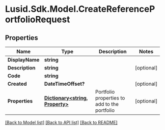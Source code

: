 
# Lusid.Sdk.Model.CreateReferencePortfolioRequest

## Properties

Name | Type | Description | Notes
------------ | ------------- | ------------- | -------------
**DisplayName** | **string** |  | 
**Description** | **string** |  | [optional] 
**Code** | **string** |  | 
**Created** | **DateTimeOffset?** |  | [optional] 
**Properties** | [**Dictionary&lt;string, Property&gt;**](Property.md) | Portfolio properties to add to the portfolio | [optional] 

[[Back to Model list]](../README.md#documentation-for-models)
[[Back to API list]](../README.md#documentation-for-api-endpoints)
[[Back to README]](../README.md)

